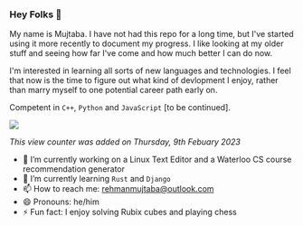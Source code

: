 ### Hey Folks 👋

<!--
**RehmanMujtaba/RehmanMujtaba** is a ✨ _special_ ✨ repository because its `README.md` (this file) appears on your GitHub profile.
-->

My name is Mujtaba. I have not had this repo for a long time, but I've started using it more recently to document my progress. 
I like looking at my older stuff and seeing how far I've come and how much better I can do now.

I'm interested in learning all sorts of new languages and technologies. I feel that now is the time to figure out what kind of 
devlopment I enjoy, rather than marry myself to one potential career path early on.

Competent in `C++`, `Python` and `JavaScript` \[to be continued\].


![](https://komarev.com/ghpvc/?username=RehmanMujtaba)

*This view counter was added on Thursday, 9th Febuary 2023*

- 🔭 I’m currently working on a Linux Text Editor and a Waterloo CS course recommendation generator 
- 🌱 I’m currently learning `Rust` and `Django`
- 📫 How to reach me: rehmanmujtaba@outlook.com
- 😄 Pronouns: he/him
- ⚡ Fun fact: I enjoy solving Rubix cubes and playing chess
<!--- 💬 Ask me about
- 👯 I’m looking to collaborate on ...
- 🤔 I’m looking for help with ...
-->
